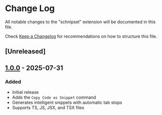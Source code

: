 # Change Log

All notable changes to the "schnipsel" extension will be documented in this file.

Check [Keep a Changelog](http://keepachangelog.com/) for recommendations on how to structure this file.

## [Unreleased]

## [1.0.0] - 2025-07-31

### Added

- Initial release
- Adds the `Copy Code as Snippet` command
- Generates intelligent snippets with automatic tab stops
- Supports TS, JS, JSX, and TSX files

[1.0.0]: https://github.com/bpetermann/vscode-schnipsel/releases/tag/v1.0.0
